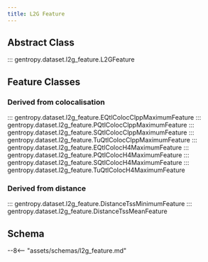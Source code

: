 ```yaml
---
title: L2G Feature
---
```


## Abstract Class

::: gentropy.dataset.l2g_feature.L2GFeature

## Feature Classes

### Derived from colocalisation

::: gentropy.dataset.l2g_feature.EQtlColocClppMaximumFeature
::: gentropy.dataset.l2g_feature.PQtlColocClppMaximumFeature
::: gentropy.dataset.l2g_feature.SQtlColocClppMaximumFeature
::: gentropy.dataset.l2g_feature.TuQtlColocClppMaximumFeature
::: gentropy.dataset.l2g_feature.EQtlColocH4MaximumFeature
::: gentropy.dataset.l2g_feature.PQtlColocH4MaximumFeature
::: gentropy.dataset.l2g_feature.SQtlColocH4MaximumFeature
::: gentropy.dataset.l2g_feature.TuQtlColocH4MaximumFeature

### Derived from distance

::: gentropy.dataset.l2g_feature.DistanceTssMinimumFeature
::: gentropy.dataset.l2g_feature.DistanceTssMeanFeature

## Schema

--8<-- "assets/schemas/l2g_feature.md"

